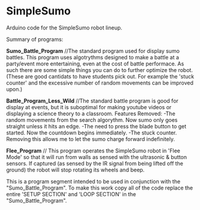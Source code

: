 # SimpleSumo
Arduino code for the SimpleSumo robot lineup.

Summary of programs:

**Sumo_Battle_Program**
//The standard program used for display sumo battles. This program uses algotrythms designed to make a battle at a party/event more entertaining, even at the cost of battle performace. As such there are some simple things you can do to further optimize the robot. (These are good cantidats to have students pick out. For example the 'stuck counter' and the excessive number of random movements can be improved upon.)


**Battle_Program_Less_Wild**
//The standard battle program is good for display at events, but it is suboptimal for making youtube videos or displaying a science theory to a classroom. 
Features Removed:
 -The random movements from the search algorythm. Now sumo only goes straight unless it hits an edge.
 -The need to press the blade button to get started. Now the countdown begins immediately.
 -The stuck counter.   Removing this allows me to let the sumo charge forward indefinitely.


**Flee_Program**
 // This program operates the SimpleSumo robot in 'Flee Mode' so that it will run from walls as sensed with the ultrasonic & button sensors. If captured (as sensed by the IR signal from being lifted off the ground) the robot will stop rotating its wheels and beep.	
   
   This is a program segment intended to be used in conjunction with the "Sumo_Battle_Program". To make this work copy all of the code replace the entire 'SETUP SECTION' and 'LOOP SECTION' in the "Sumo_Battle_Program".
